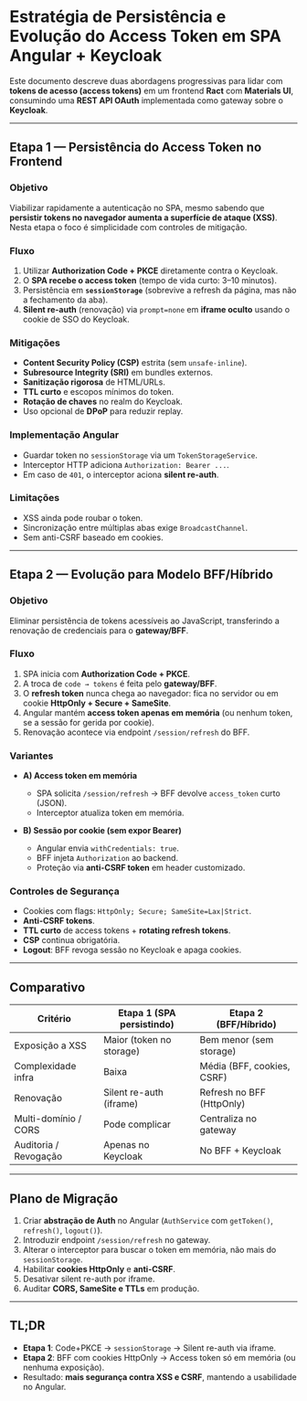 # Estratégia de Persistência e Evolução do Access Token em SPA Angular + Keycloak

Este documento descreve duas abordagens progressivas para lidar com **tokens de acesso (access tokens)** em um frontend **Ract** com **Materials UI**, consumindo uma **REST API OAuth** implementada como gateway sobre o **Keycloak**.

---

## Etapa 1 — Persistência do Access Token no Frontend

### Objetivo
Viabilizar rapidamente a autenticação no SPA, mesmo sabendo que **persistir tokens no navegador aumenta a superfície de ataque (XSS)**.  
Nesta etapa o foco é simplicidade com controles de mitigação.

### Fluxo
1. Utilizar **Authorization Code + PKCE** diretamente contra o Keycloak.  
2. O **SPA recebe o access token** (tempo de vida curto: 3–10 minutos).  
3. Persistência em **`sessionStorage`** (sobrevive a refresh da página, mas não a fechamento da aba).  
4. **Silent re-auth** (renovação) via `prompt=none` em **iframe oculto** usando o cookie de SSO do Keycloak.

### Mitigações
- **Content Security Policy (CSP)** estrita (sem `unsafe-inline`).  
- **Subresource Integrity (SRI)** em bundles externos.  
- **Sanitização rigorosa** de HTML/URLs.  
- **TTL curto** e escopos mínimos do token.  
- **Rotação de chaves** no realm do Keycloak.  
- Uso opcional de **DPoP** para reduzir replay.

### Implementação Angular
- Guardar token no `sessionStorage` via um `TokenStorageService`.  
- Interceptor HTTP adiciona `Authorization: Bearer ...`.  
- Em caso de `401`, o interceptor aciona **silent re-auth**.  

### Limitações
- XSS ainda pode roubar o token.  
- Sincronização entre múltiplas abas exige `BroadcastChannel`.  
- Sem anti-CSRF baseado em cookies.  

---

## Etapa 2 — Evolução para Modelo BFF/Híbrido

### Objetivo
Eliminar persistência de tokens acessíveis ao JavaScript, transferindo a renovação de credenciais para o **gateway/BFF**.

### Fluxo
1. SPA inicia com **Authorization Code + PKCE**.  
2. A troca de `code → tokens` é feita pelo **gateway/BFF**.  
3. O **refresh token** nunca chega ao navegador: fica no servidor ou em cookie **HttpOnly + Secure + SameSite**.  
4. Angular mantém **access token apenas em memória** (ou nenhum token, se a sessão for gerida por cookie).  
5. Renovação acontece via endpoint `/session/refresh` do BFF.

### Variantes
- **A) Access token em memória**  
  - SPA solicita `/session/refresh` → BFF devolve `access_token` curto (JSON).  
  - Interceptor atualiza token em memória.  

- **B) Sessão por cookie (sem expor Bearer)**  
  - Angular envia `withCredentials: true`.  
  - BFF injeta `Authorization` ao backend.  
  - Proteção via **anti-CSRF token** em header customizado.  

### Controles de Segurança
- Cookies com flags: `HttpOnly; Secure; SameSite=Lax|Strict`.  
- **Anti-CSRF tokens**.  
- **TTL curto** de access tokens + **rotating refresh tokens**.  
- **CSP** continua obrigatória.  
- **Logout**: BFF revoga sessão no Keycloak e apaga cookies.  

---

## Comparativo

| Critério                | Etapa 1 (SPA persistindo)      | Etapa 2 (BFF/Híbrido)          |
|--------------------------|--------------------------------|--------------------------------|
| Exposição a XSS         | Maior (token no storage)       | Bem menor (sem storage)        |
| Complexidade infra       | Baixa                         | Média (BFF, cookies, CSRF)     |
| Renovação                | Silent re-auth (iframe)        | Refresh no BFF (HttpOnly)      |
| Multi-domínio / CORS     | Pode complicar                 | Centraliza no gateway          |
| Auditoria / Revogação    | Apenas no Keycloak             | No BFF + Keycloak              |

---

## Plano de Migração
1. Criar **abstração de Auth** no Angular (`AuthService` com `getToken()`, `refresh()`, `logout()`).  
2. Introduzir endpoint `/session/refresh` no gateway.  
3. Alterar o interceptor para buscar o token em memória, não mais do `sessionStorage`.  
4. Habilitar **cookies HttpOnly** e **anti-CSRF**.  
5. Desativar silent re-auth por iframe.  
6. Auditar **CORS, SameSite e TTLs** em produção.  

---

## TL;DR
- **Etapa 1**: Code+PKCE → `sessionStorage` → Silent re-auth via iframe.  
- **Etapa 2**: BFF com cookies HttpOnly → Access token só em memória (ou nenhuma exposição).  
- Resultado: **mais segurança contra XSS e CSRF**, mantendo a usabilidade no Angular.
